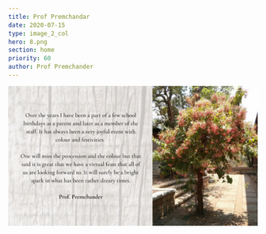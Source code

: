 ```yaml
---
title: Prof Premchandar
date: 2020-07-15
type: image_2_col
hero: 8.png
section: home
priority: 60
author: Prof Premchander
---
```

![Prof Premchander](8.png)
